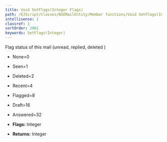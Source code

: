 ```yaml
---
title: Void SetFlags(Integer Flags)
path: /EJScript/Classes/NSEMailEntity/Member functions/Void SetFlags(Integer p_0)
intellisense: 1
classref: 1
sortOrder: 2981
keywords: SetFlags(Integer)
---
```



Flag status of this mail (unread, replied, deleted )

* None=0
* Seen=1
* Deleted=2
* Recent=4
* Flagged=8
* Draft=16
* Answered=32


* **Flags:** Integer
* **Returns:** Integer


